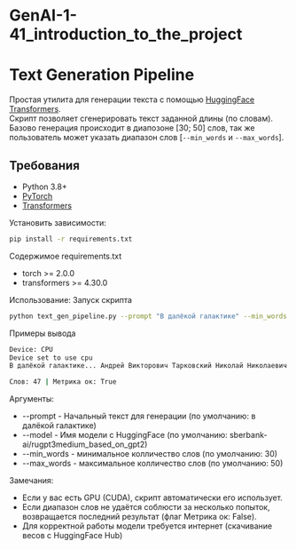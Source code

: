 # GenAI-1-41_introduction_to_the_project
# Text Generation Pipeline

Простая утилита для генерации текста с помощью [HuggingFace Transformers](https://huggingface.co/).  
Скрипт позволяет сгенерировать текст заданной длины (по словам).  
Базово генерация происходит в диапозоне [30; 50] слов, так же пользователь может указать диапазон слов [`--min_words` и `--max_words`].

## Требования

- Python 3.8+
- [PyTorch](https://pytorch.org/get-started/locally/)
- [Transformers](https://huggingface.co/docs/transformers/index)

Установить зависимости:

```bash
pip install -r requirements.txt
```
Содержимое requirements.txt
- torch >= 2.0.0
- transformers >= 4.30.0

Использование:
Запуск скрипта
```bash
python text_gen_pipeline.py --prompt "В далёкой галактике" --min_words 30 --max_words 50
```

Примеры вывода
```bash
Device: CPU
Device set to use cpu
В далёкой галактике... Андрей Викторович Тарковский Николай Николаевич Гумилёв «Настоящее — это то, что существует. То есть то, что мы знаем о нём и которое нам дано. Настоящим является только наше сознание». (Н. Бердяев) …Как-то в разговоре с моей знакомой она сказала: «Я давно хотела спросить тебя

Слов: 47 | Метрика ок: True
```

Аргументы:
- --prompt - Начальный текст для генерации (по умолчанию: в далёкой галактике)
- --model - Имя модели с HuggingFace (по умолчанию: sberbank-ai/rugpt3medium_based_on_gpt2)
- --min_words - минимальное колличество слов (по умолчанию: 30)
- --max_words - максимальное колличество слов (по умолчанию: 50)

Замечания:
- Если у вас есть GPU (CUDA), скрипт автоматически его использует.
- Если диапазон слов не удаётся соблюсти за несколько попыток, возвращается последний результат (флаг Метрика ок: False).
- Для корректной работы модели требуется интернет (скачивание весов с HuggingFace Hub)
